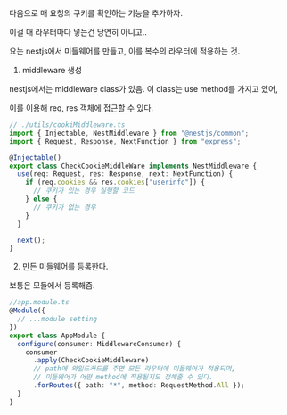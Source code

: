 다음으로 매 요청의 쿠키를 확인하는 기능을 추가하자.

이걸 매 라우터마다 넣는건 당연히 아니고..

요는 nestjs에서 미들웨어를 만들고, 이를 복수의 라우터에 적용하는 것.

1. middleware 생성

nestjs에서는 middleware class가 있음. 이 class는 use method를 가지고 있어,

이를 이용해 req, res 객체에 접근할 수 있다.

```ts
// ./utils/cookiMiddleware.ts
import { Injectable, NestMiddleware } from "@nestjs/common";
import { Request, Response, NextFunction } from "express";

@Injectable()
export class CheckCookieMiddleWare implements NestMiddleware {
  use(req: Request, res: Response, next: NextFunction) {
    if (req.cookies && res.cookies["userinfo"]) {
      // 쿠키가 있는 경우 실행할 코드
    } else {
      // 쿠키가 없는 경우
    }
  }

  next();
}
```

2. 만든 미들웨어를 등록한다.

보통은 모듈에서 등록해줌.

```ts
//app.module.ts
@Module({
  // ...module setting
})
export class AppModule {
  configure(consumer: MiddlewareConsumer) {
    consumer
      .apply(CheckCookieMiddleware)
      // path에 와일드카드를 주면 모든 라우터에 미들웨어가 적용되며,
      // 미들웨어가 어떤 method에 적용될지도 정해줄 수 있다.
      .forRoutes({ path: "*", method: RequestMethod.All });
  }
}
```
